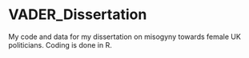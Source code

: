 # VADER_Dissertation
My code and data for my dissertation on misogyny towards female UK politicians. Coding is done in R.
